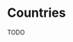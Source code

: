 # Countries

TODO

<!--
https://www.visualcapitalist.com/countries-with-the-highest-default-risk-in-2022/
-->

